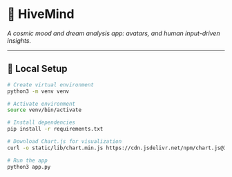 # 🌌 HiveMind

*A cosmic mood and dream analysis app: avatars, and human input-driven insights.*

---

## 🧪 Local Setup

```bash
# Create virtual environment
python3 -m venv venv

# Activate environment
source venv/bin/activate

# Install dependencies
pip install -r requirements.txt

# Download Chart.js for visualization
curl -o static/lib/chart.min.js https://cdn.jsdelivr.net/npm/chart.js@3.9.1/dist/chart.min.js

# Run the app
python3 app.py
